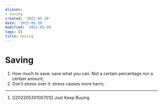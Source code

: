 ```yaml
---
aliases:
- Saving
created: '2022-05-30'
date: '2022-05-30'
modified: '2022-05-30'
tags: []
title: Saving
---
```


# Saving

1. How much to save: save what you can. Not a certain percentage nor a certain amount;
2. Don't stress over it: stress causes more harm;

***
1. [[20220530100701]] Just Keep Buying